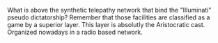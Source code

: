 What is above the synthetic telepathy network that bind the "Illuminati" pseudo dictatorship? Remember that those facilities are classified as a game by a superior layer. This layer is absolutly the Aristocratic cast. Organized nowadays in a radio based network.
